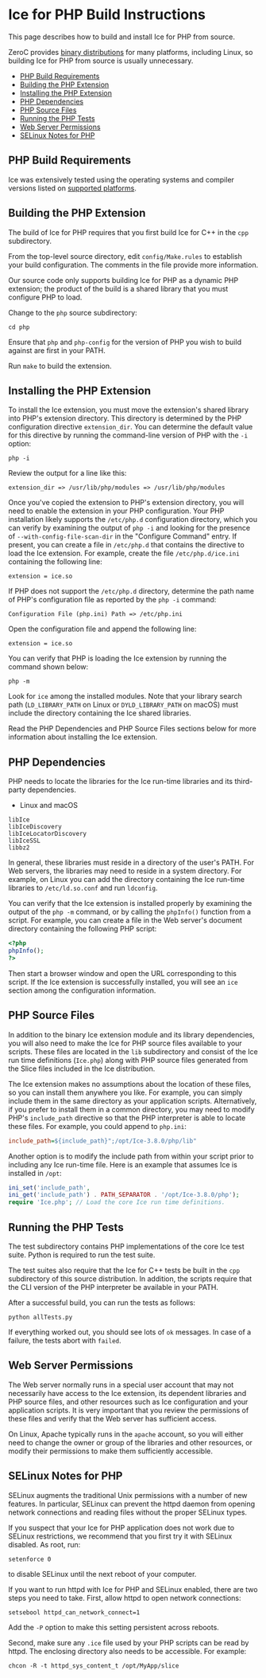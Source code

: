# Ice for PHP Build Instructions

This page describes how to build and install Ice for PHP from source.

ZeroC provides [binary distributions] for many platforms, including Linux, so building Ice for PHP from source is
usually unnecessary.

- [PHP Build Requirements](#php-build-requirements)
- [Building the PHP Extension](#building-the-php-extension)
- [Installing the PHP Extension](#installing-the-php-extension)
- [PHP Dependencies](#php-dependencies)
- [PHP Source Files](#php-source-files)
- [Running the PHP Tests](#running-the-php-tests)
- [Web Server Permissions](#web-server-permissions)
- [SELinux Notes for PHP](#selinux-notes-for-php)

## PHP Build Requirements

Ice was extensively tested using the operating systems and compiler versions listed on [supported platforms].

## Building the PHP Extension

The build of Ice for PHP requires that you first build Ice for C++ in the `cpp` subdirectory.

From the top-level source directory, edit `config/Make.rules` to establish your build configuration. The comments in
the file provide more information.

Our source code only supports building Ice for PHP as a dynamic PHP extension; the product of the build is a shared
library that you must configure PHP to load.

Change to the `php` source subdirectory:

```shell
cd php
```

Ensure that `php` and `php-config` for the version of PHP you wish to build against are first in your PATH.

Run `make` to build the extension.

## Installing the PHP Extension

To install the Ice extension, you must move the extension's shared library into PHP's extension directory. This
directory is determined by the PHP configuration directive `extension_dir`. You can determine the default value
for this directive by running the command-line version of PHP with the `-i` option:

```shell
php -i
```

Review the output for a line like this:

```shell
extension_dir => /usr/lib/php/modules => /usr/lib/php/modules
```

Once you've copied the extension to PHP's extension directory, you will need to enable the extension in your PHP
configuration. Your PHP installation likely supports the `/etc/php.d` configuration directory, which you can verify by
examining the output of `php -i` and looking for the presence of `--with-config-file-scan-dir` in the
"Configure Command" entry. If present, you can create a file in `/etc/php.d` that contains the directive to load the
Ice extension. For example, create the file `/etc/php.d/ice.ini` containing the following line:

```shell
extension = ice.so
```

If PHP does not support the `/etc/php.d` directory, determine the path name of PHP's configuration file as reported by
the `php -i` command:

```shell
Configuration File (php.ini) Path => /etc/php.ini
```

Open the configuration file and append the following line:

```shell
extension = ice.so
```

You can verify that PHP is loading the Ice extension by running the command
shown below:

```shell
php -m
```

Look for `ice` among the installed modules. Note that your library search path (`LD_LIBRARY_PATH` on Linux or
`DYLD_LIBRARY_PATH` on macOS) must include the directory containing the Ice shared libraries.

Read the PHP Dependencies and PHP Source Files sections below for more information about installing the Ice extension.

## PHP Dependencies

PHP needs to locate the libraries for the Ice run-time libraries and its third-party dependencies.

- Linux and macOS

```shell
libIce
libIceDiscovery
libIceLocatorDiscovery
libIceSSL
libbz2
```

In general, these libraries must reside in a directory of the user's PATH. For Web servers, the libraries may need to
reside in a system directory. For example, on Linux you can add the directory containing the Ice run-time libraries to
`/etc/ld.so.conf` and run `ldconfig`.

You can verify that the Ice extension is installed properly by examining the output of the `php -m` command, or by
calling the `phpInfo()` function from a script. For example, you can create a file in the Web server's document
directory containing the following PHP script:

```php
<?php
phpInfo();
?>
```

Then start a browser window and open the URL corresponding to this script. If the Ice extension is successfully
installed, you will see an `ice` section among the configuration information.

## PHP Source Files

In addition to the binary Ice extension module and its library dependencies, you will also need to make the Ice for PHP
source files available to your scripts. These files are located in the `lib` subdirectory and consist of the Ice run
time definitions (`Ice.php`) along with PHP source files generated from the Slice files included in the Ice
distribution.

The Ice extension makes no assumptions about the location of these files, so you can install them anywhere you like.
For example, you can simply include them in the same directory as your application scripts. Alternatively, if you
prefer to install them in a common directory, you may need to modify PHP's `include_path` directive so that the PHP
interpreter is able to locate these files. For example, you could append to `php.ini`:

```ini
include_path=${include_path}";/opt/Ice-3.8.0/php/lib"
```

Another option is to modify the include path from within your script prior to including any Ice run-time file. Here is
an example that assumes Ice is installed in `/opt`:

```php
ini_set('include_path',
ini_get('include_path') . PATH_SEPARATOR . '/opt/Ice-3.8.0/php');
require 'Ice.php'; // Load the core Ice run time definitions.
```

## Running the PHP Tests

The test subdirectory contains PHP implementations of the core Ice test suite. Python is required to run the test
suite.

The test suites also require that the Ice for C++ tests be built in the `cpp` subdirectory of this source distribution.
In addition, the scripts require that the CLI version of the PHP interpreter be available in your PATH.

After a successful build, you can run the tests as follows:

```shell
python allTests.py
```

If everything worked out, you should see lots of `ok` messages. In case of a failure, the tests abort with `failed`.

## Web Server Permissions

The Web server normally runs in a special user account that may not necessarily have access to the Ice extension, its
dependent libraries and PHP source files, and other resources such as Ice configuration and your application scripts.
It is very important that you review the permissions of these files and verify that the Web server has sufficient
access.

On Linux, Apache typically runs in the `apache` account, so you will either need to change the owner or group of the
libraries and other resources, or modify their permissions to make them sufficiently accessible.

## SELinux Notes for PHP

SELinux augments the traditional Unix permissions with a number of new features. In particular, SELinux can prevent the
httpd daemon from opening network connections and reading files without the proper SELinux types.

If you suspect that your Ice for PHP application does not work due to SELinux restrictions, we recommend that you first
try it with SELinux disabled. As root, run:

```shell
setenforce 0
```

to disable SELinux until the next reboot of your computer.

If you want to run httpd with Ice for PHP and SELinux enabled, there are two steps you need to take. First, allow httpd
to open network connections:

```shell
setsebool httpd_can_network_connect=1
```

Add the `-P` option to make this setting persistent across reboots.

Second, make sure any `.ice` file used by your PHP scripts can be read by httpd. The enclosing directory also needs to
be accessible. For example:

```shell
chcon -R -t httpd_sys_content_t /opt/MyApp/slice
```

[binary distributions]: https://zeroc.com/downloads/ice
[supported platforms]: https://doc.zeroc.com/ice/3.7/release-notes/supported-platforms-for-ice-3-7-10
